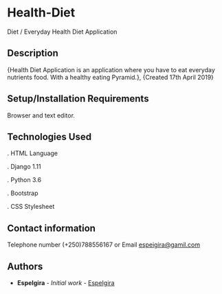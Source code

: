 # Health-Diet

Diet / Everyday Health Diet Application

## Description
  
{Health Diet Application is an application where you have to eat everyday  nutrients food. With a healthy eating Pyramid.}, {Created 17th April 2019}

## Setup/Installation Requirements
  
Browser and text editor.

## Technologies Used
  
 . HTML Language 

 . Django 1.11
 
 . Python 3.6

 . Bootstrap 
  
 . CSS Stylesheet

 ## Contact information

Telephone number (+250)788556167 or Email espeigira@gamil.com

## Authors

* **EspeIgira** - *Initial work* - [EspeIgira](https://github.com/EspeIgira/)